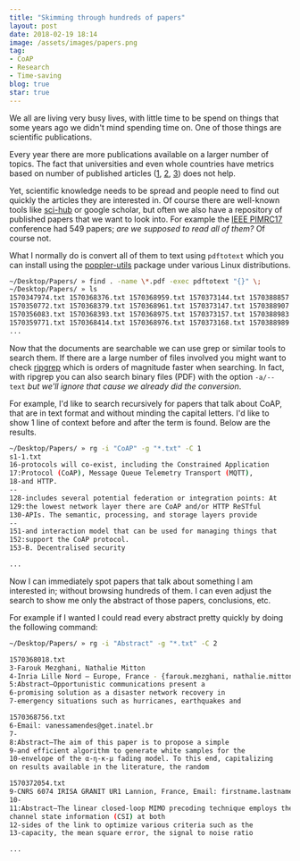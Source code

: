 ```yaml
---
title: "Skimming through hundreds of papers"
layout: post
date: 2018-02-19 18:14
image: /assets/images/papers.png
tag:
- CoAP
- Research
- Time-saving
blog: true
star: true
---
```


We all are living very busy lives, with little time to be spend on things that some years ago we didn't mind spending time on. One of those things are scientific publications.

Every year there are more publications available on a larger number of topics. The fact that universities and even whole countries have metrics based on number of published articles ([1](https://link.springer.com/article/10.1007/s11192-017-2504-x),
[2](https://www.snowballmetrics.com/wp-content/uploads/assessing-europe-university-based-research_en.pdf), [3](http://www.keepeek.com/Digital-Asset-Management/oecd/science-and-technology/oecd-science-technology-and-innovation-outlook-2016_sti_in_outlook-2016-en#page149)) does not help.

Yet, scientific knowledge needs to be spread and people need to find out quickly the articles they are interested in. Of course there are well-known tools like [sci-hub](https://sci-hub.hk) or google scholar, but often we also have a repository of published papers that we want to look into. For example the [IEEE PIMRC17](http://pimrc2017.ieee-pimrc.org) conference had 549 papers; *are we supposed to read all of them?* Of course not.

What I normally do is convert all of them to text using `pdftotext` which you can install using the [poppler-utils](https://poppler.freedesktop.org) package under various Linux distributions.  

``` bash
~/Desktop/Papers/ » find . -name \*.pdf -exec pdftotext "{}" \;
~/Desktop/Papers/ » ls
1570347974.txt 1570368376.txt 1570368959.txt 1570373144.txt 1570388857.txt
1570350772.txt 1570368379.txt 1570368961.txt 1570373147.txt 1570388907.txt
1570356083.txt 1570368393.txt 1570368975.txt 1570373157.txt 1570388983.txt
1570359771.txt 1570368414.txt 1570368976.txt 1570373168.txt 1570388989.txt
...
```

Now that the documents are searchable we can use grep or similar tools to search them. If there are a large number of files involved you might want to check [ripgrep](https://github.com/BurntSushi/ripgrep) which is orders of magnitude faster when searching. In fact, with ripgrep you can also search binary files (PDF) with the option `-a/--text` _but we'll ignore that cause we already did the conversion_.

For example, I'd like to search recursively for papers that talk about CoAP, that are in text format and without minding the capital letters. I'd like to show 1 line of context before and after the term is found. Below are the results.

``` bash
~/Desktop/Papers/ » rg -i "CoAP" -g "*.txt" -C 1
s1-1.txt
16-protocols will co-exist, including the Constrained Application
17:Protocol (CoAP), Message Queue Telemetry Transport (MQTT),
18-and HTTP.
--
128-includes several potential federation or integration points: At
129:the lowest network layer there are CoAP and/or HTTP ReSTful
130-APIs. The semantic, processing, and storage layers provide
--
151-and interaction model that can be used for managing things that
152:support the CoAP protocol.
153-B. Decentralised security

...
```

Now I can immediately spot papers that talk about something I am interested in; without browsing hundreds of them. I can even adjust the search to show me only the abstract of those papers, conclusions, etc.

For example if I wanted I could read every abstract pretty quickly by doing the following command:

``` bash
~/Desktop/Papers/ » rg -i "Abstract" -g "*.txt" -C 2

1570368018.txt
3-Farouk Mezghani, Nathalie Mitton
4-Inria Lille Nord – Europe, France - {farouk.mezghani, nathalie.mitton}@inria.fr
5:Abstract—Opportunistic communications present a
6-promising solution as a disaster network recovery in
7-emergency situations such as hurricanes, earthquakes and

1570368756.txt
6-Email: vanessamendes@get.inatel.br
7-
8:Abstract—The aim of this paper is to propose a simple
9-and efficient algorithm to generate white samples for the
10-envelope of the α-η-κ-µ fading model. To this end, capitalizing
on results available in the literature, the random

1570372054.txt
9-CNRS 6074 IRISA GRANIT UR1 Lannion, France, Email: firstname.lastname@irisa.fr
10-
11:Abstract—The linear closed-loop MIMO precoding technique employs the
channel state information (CSI) at both
12-sides of the link to optimize various criteria such as the
13-capacity, the mean square error, the signal to noise ratio

...
```
